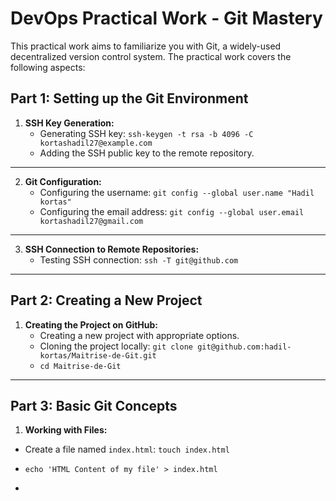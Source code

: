 # DevOps Practical Work - Git Mastery
This practical work aims to familiarize you with Git, a widely-used decentralized version control system. The practical work covers the following aspects:
## Part 1: Setting up the Git Environment
  1. **SSH Key Generation:**
     - Generating SSH key: `ssh-keygen -t rsa -b 4096 -C kortashadil27@example.com`
     - Adding the SSH public key to the remote repository.
---
  2. **Git Configuration:**
     - Configuring the username: `git config --global user.name "Hadil kortas"`
     - Configuring the email address: `git config --global user.email kortashadil27@gmail.com`
---
  3. **SSH Connection to Remote Repositories:**
     - Testing SSH connection: `ssh -T git@github.com`
---
## Part 2: Creating a New Project
  1. **Creating the Project on GitHub:**
     - Creating a new project with appropriate options.
     - Cloning the project locally: `git clone git@github.com:hadil-kortas/Maitrise-de-Git.git`
     - `cd Maitrise-de-Git`
---
## Part 3: Basic Git Concepts
  1. **Working with Files:**
  - Create a file named `index.html`: `touch index.html`
  - `echo 'HTML Content of my file' > index.html `

  - 








